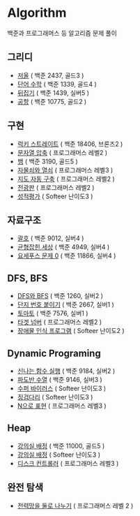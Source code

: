 # Algorithm
백준과 프로그래머스 등 알고리즘 문제 풀이

## 그리디
- [저울](./greedy/2437.md) ( 백준 2437, 골드3 )
- [단어 수학](./greedy/1339.md) ( 백준 1339, 골드4 )
- [뒤집기](./greedy/1439.md) ( 백준 1439, 실버5 )
- [공항](./greedy/10775.md) ( 백준 10775, 골드2 )

## 구현
- [럭키 스트레이트](./implement/18406.md) ( 백준 18406, 브론즈2 )
- [문자열 압축](./implement/문자열압축.md) ( 프로그래머스 레벨2 )
- [뱀](./implement/3190.md) ( 백준 3190, 골드5 )
- [자물쇠와 열쇠](./implement/자물쇠.md) ( 프로그래머스 레벨3 )
- [지도 자동 구축](./implement/지도자동구축.md) ( 프로그래머스 레벨2 )
- [전광판](./implement/전광판.md) ( 프로그래머스 레벨2 )
- [성적평가](./implement/%EC%84%B1%EC%A0%81%ED%8F%89%EA%B0%80.md) ( Softeer 난이도3 )

## 자료구조
- [괄호](./dataStructure/9012.md) ( 백준 9012, 실버4 )
- [균형잡힌 세상](./dataStructure/4949.md) ( 백준 4949, 실버4 )
- [요세푸스 문제 0](./dataStrcture/11866.md) ( 백준 11866, 실버4 )

## DFS, BFS
- [DFS와 BFS](./DFS&BFS/1260.md) ( 백준 1260, 실버2 )
- [단지 번호 붙이기](./DFS&BFS/2667.md) ( 백준 2667, 실버1 )
- [토마토](./DFS&BFS/7576.md) ( 백준 7576, 실버1 )
- [타겟 넘버](./DFS&BFS/타겟넘버.md) ( 프로그래머스 레벨2 )
- [장애물 인식 프로그램](./DFS%26BFS/%EC%9E%A5%EC%95%A0%EB%AC%BC%EC%9D%B8%EC%8B%9D%ED%94%84%EB%A1%9C%EA%B7%B8%EB%9E%A8.md) ( Softeer 난이도2 )

## Dynamic Programing
- [신나는 함수 실행](./DynamicProgramming/9184.md) ( 백준 9184, 실버2 )
- [파도반 수열](./DynamicProgramming/9146.md) ( 백준 9146, 실버3 )
- [수퍼 바이러스](./DynamicProgramming/superVirus.md) ( Softeer 난이도3 )
- [징검다리](./DynamicProgramming/%EC%A7%95%EA%B2%80%EB%8B%A4%EB%A6%AC.md) ( Softeer 난이도3 )
- [N으로 표현](./DynamicProgramming/N%EC%9C%BC%EB%A1%9C%ED%91%9C%ED%98%84.md) ( 프로그래머스 레벨3 )

## Heap
- [강의실 배정](./heap/11000.md) ( 백준 11000, 골드5 )
- [강의실 배정](./heap/강의실배정.md) ( Softeer 난이도3 )
- [디스크 컨트롤러](./heap/%EB%94%94%EC%8A%A4%ED%81%AC%EC%BB%A8%ED%8A%B8%EB%A1%A4%EB%9F%AC.md) ( 프로그래머스 레벨3 )

## 완전 탐색
- [전력망을 둘로 나누기](./exhaustiveSearch/%EC%A0%84%EB%A0%A5%EB%A7%9D%EC%9D%84%EB%91%98%EB%A1%9C%EB%82%98%EB%88%84%EA%B8%B0.md) ( 프로그래머스 레벨 2 )